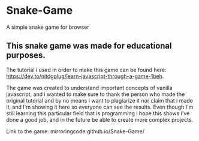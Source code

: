 # Snake-Game
A simple snake game for browser

## This snake game was made for educational purposes.

The tutorial i used in order to make this game can be found here: https://dev.to/nitdgplug/learn-javascript-through-a-game-1beh.

The game was created to understand important concepts of vanilla javascript, and i wanted to make sure to thank the person who made the original tutorial
and by no means i want to plagiarize it nor claim that i made it, and I'm showing it here so everyone can see the results. Even though I'm still learning this particular field that is programming
i hope this shows i've done a good job, and in the future be able to create more complex projects.

Link to the game: mirroringcode.github.io/Snake-Game/
